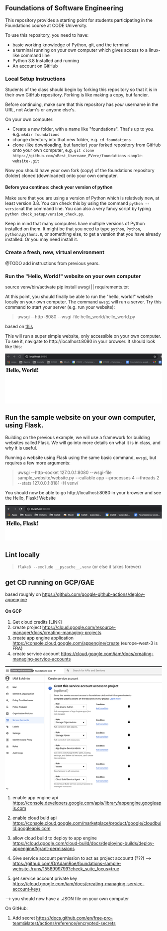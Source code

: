 ## Foundations of Software Engineering
This repository provides a starting point for students participating in the Foundations course at CODE University. 

To use this repository, you need to have: 
- basic working knowledge of Python, git, and the terminal 
- a terminal running on your own computer which gives access to a linux-like command line 
- Python 3.8 Installed and running
- An account on GitHub

### Local Setup Instructions
Students of the class should begin by forking this repository so that it is in their own GitHub repository. Forking is like making a copy, but fancier. 

Before continuing, make sure that this repository has _your_ username in the URL, not Adam's or anyone else's. 


On your own computer: 
- Create a new folder, with a name like "foundations". That's up to you. e.g. `mkdir foundations`
- change directory into that new folder, e.g. `cd foundations`
- clone (like downloading, but fancier) _your_ forked repository from GitHub onto your own computer, e.g. `git clone https://github.com/<Best_Username_EVer>/foundations-sample-website-.git`

Now you should have your own fork (copy) of the foundations repository (folder) cloned (downloaded) onto your own computer. 

#### Before you continue: check your version of python 

Make sure that you are using a version of Python which is relatively new, at least version 3.8. You can check this by using the command `python --version`at the command line. You can also a very fancy script by typing `python check_setup/version_check.py`. 

Keep in mind that many computers have multiple versions of Python installed on them. It might be that you need to type `python`, `Python`, `python3`,`python3.8`, or something else, to get a version that you have already installed. Or you may need install it. 

### Create a fresh, new, virtual environment
@TODO add instructions from previous years. 

### Run the "Hello, World!" website on your own computer

source venv/bin/activate
pip install uwsgi || requirements.txt


At this point, you should finally be able to run the "hello, world!" website locally on your own computer. The command `uwsgi` will run a server. Try this command to start your server (e.g. run your website):

> uwsgi --http :8080 --wsgi-file hello_world/hello_world.py

based on [this](https://uwsgi-docs.readthedocs.io/en/latest/WSGIquickstart.html)


This will run a super simple website, only accessible on your own computer. To see it, navigate to http://localhost:8080 in your browser. It should look like this: 

![Your local Hello, World! website](./documentation/localhost_helloworld.png?raw=true)

## Run the sample website on your own computer, using Flask. 

Building on the previous example, we will use a framework for building websites called Flask. We will go into more details on what it is in class, and why it is useful. 

Running a website using Flask using the same basic command, `uwsgi`, but requires a few more arguments: 

> uwsgi --http-socket 127.0.0.1:8080 --wsgi-file sample_website/website.py --callable app --processes 4 --threads 2 --stats 127.0.0.1:8181 -H venv/

You should now be able to go http://localhost:8080 in your browser and see the Hello, Flask! Website 

![Your local Hello, Flask! website](./documentation/localhost_helloflask.png?raw=true)


## Lint locally 
> `flake8 --exclude __pycache__,venv`
(or else it takes forever)

## get CD running on GCP/GAE 

based roughly on https://github.com/google-github-actions/deploy-appengine 

#### On GCP 

1. Get cloud credits [LINK]
1. create project https://cloud.google.com/resource-manager/docs/creating-managing-projects
1. create app engine application https://console.cloud.google.com/appengine/create (europe-west-3 is FRA)
1. create service account https://cloud.google.com/iam/docs/creating-managing-service-accounts

![Permissions](./documentation/service-account-permissions.png?raw=true)

1. enable app engine api https://console.developers.google.com/apis/library/appengine.googleapis.com 

1. enable cloud buld api 
https://console.cloud.google.com/marketplace/product/google/cloudbuild.googleapis.com

1. allow cloud build to deploy to app engine 
https://cloud.google.com/cloud-build/docs/deploying-builds/deploy-appengine#grant-permissions


1. Give service account permission to act as project accountt (???) --> https://github.com/DrAdamRoe/foundations-sample-website-/runs/1558999799?check_suite_focus=true

1. get service account private key 
https://cloud.google.com/iam/docs/creating-managing-service-account-keys

--> you should now have a .JSON file on your own computer


On GitHub: 
1. Add secret https://docs.github.com/en/free-pro-team@latest/actions/reference/encrypted-secrets

